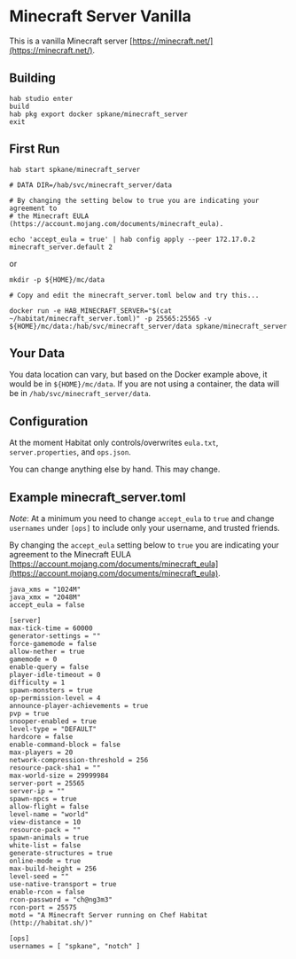 # Minecraft Server Vanilla

This is a vanilla Minecraft server [https://minecraft.net/](https://minecraft.net/).

## Building

```
hab studio enter
build
hab pkg export docker spkane/minecraft_server
exit
```

## First Run

```
hab start spkane/minecraft_server

# DATA DIR=/hab/svc/minecraft_server/data

# By changing the setting below to true you are indicating your agreement to
# the Minecraft EULA (https://account.mojang.com/documents/minecraft_eula).

echo 'accept_eula = true' | hab config apply --peer 172.17.0.2 minecraft_server.default 2
```

or

```
mkdir -p ${HOME}/mc/data

# Copy and edit the minecraft_server.toml below and try this...

docker run -e HAB_MINECRAFT_SERVER="$(cat ~/habitat/minecraft_server.toml)" -p 25565:25565 -v ${HOME}/mc/data:/hab/svc/minecraft_server/data spkane/minecraft_server
```

## Your Data

You data location can vary, but based on the Docker example above, it would be in ```${HOME}/mc/data```. If you are not using a container, the data will be in ```/hab/svc/minecraft_server/data```.

## Configuration

At the moment Habitat only controls/overwrites ```eula.txt```, ```server.properties```, and ```ops.json```.

You can change anything else by hand. This may change.

## Example minecraft_server.toml

*Note*: At a minimum you need to change ```accept_eula``` to ```true``` and change ```usernames``` under ```[ops]``` to include only your username, and trusted friends.

By changing the ```accept_eula``` setting below to ```true``` you are indicating your agreement to the Minecraft EULA [https://account.mojang.com/documents/minecraft_eula](https://account.mojang.com/documents/minecraft_eula).

```
java_xms = "1024M"
java_xmx = "2048M"
accept_eula = false

[server]
max-tick-time = 60000
generator-settings = ""
force-gamemode = false
allow-nether = true
gamemode = 0
enable-query = false
player-idle-timeout = 0
difficulty = 1
spawn-monsters = true
op-permission-level = 4
announce-player-achievements = true
pvp = true
snooper-enabled = true
level-type = "DEFAULT"
hardcore = false
enable-command-block = false
max-players = 20
network-compression-threshold = 256
resource-pack-sha1 = ""
max-world-size = 29999984
server-port = 25565
server-ip = ""
spawn-npcs = true
allow-flight = false
level-name = "world"
view-distance = 10
resource-pack = ""
spawn-animals = true
white-list = false
generate-structures = true
online-mode = true
max-build-height = 256
level-seed = ""
use-native-transport = true
enable-rcon = false
rcon-password = "ch@ng3m3"
rcon-port = 25575
motd = "A Minecraft Server running on Chef Habitat (http://habitat.sh/)"

[ops]
usernames = [ "spkane", "notch" ]
```


